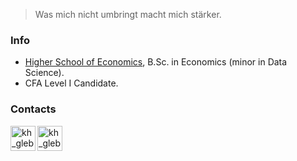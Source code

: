> Was mich nicht umbringt macht mich stärker.

### Info
* [Higher School of Economics](https://www.hse.ru/en/), B.Sc. in Economics (minor in Data Science). 
* CFA Level I Candidate.

### Contacts
[<img align="left" alt="kh_gleb_linkedin" width="40px" src="https://img.icons8.com/color/48/000000/linkedin.svg"/>](https://www.linkedin.com/in/khaykingleb)
[<img align="left" alt="kh_gleb_kaggle" width="40px" src="https://img.icons8.com/windows/32/4a90e2/kaggle.svg"/>](https://www.kaggle.com/glebkhaykin)
